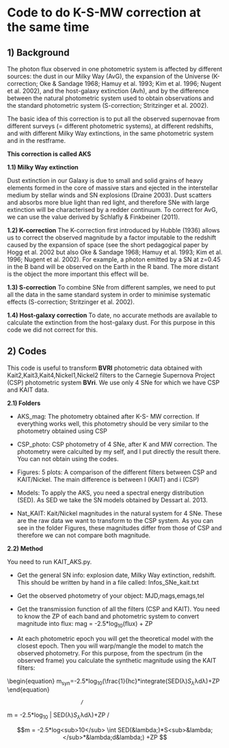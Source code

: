 # Code to do K-S-MW correction at the same time

## 1) Background

The photon flux observed in one photometric system is affected by different sources: the dust in our Milky Way (AvG), the expansion of the Universe (K-correction; Oke & Sandage 1968; Hamuy et al. 1993; Kim et al. 1996; Nugent et al. 2002), and the host-galaxy extinction (Avh), and by the difference between the natural photometric system used to obtain observations and the standard photometric system (S-correction; Stritzinger et al. 2002).  

The basic idea of this correction is to put all the observed supernovae from different surveys (= different photometric systems), at different redshifts, and with different Milky Way extinctions, in the same photometric system and in the restframe.  

**This correction is called AKS**  

**1.1) Milky Way extinction**

Dust extinction in our Galaxy is due to small and solid grains of heavy elements formed in the core of massive stars and ejected in the interstellar medium by stellar winds and SN explosions (Draine 2003). Dust scatters and absorbs more blue light than red light, and therefore SNe with large extinction will be characterised by a redder continuum. To correct for AvG, we can use the value derived by Schlafly & Finkbeiner (2011).  

**1.2) K-correction**
The K-correction first introduced by Hubble (1936) allows us to correct the observed magnitude by a factor imputable to the redshift caused by the expansion of space (see the short pedagogical paper by Hogg et al. 2002 but also Oke & Sandage 1968; Hamuy et al. 1993; Kim et al. 1996; Nugent et al. 2002). For example, a photon emitted by a SN at z=0.45 in the B band
will be observed on the Earth in the R band. The more distant is the object the more important this effect will be.

**1.3) S-correction**
To combine SNe from different samples, we need to put all the data in the same standard system in order to minimise systematic effects (S-correction; Stritzinger et al. 2002).

**1.4) Host-galaxy correction**
To date, no accurate methods are available to calculate the extinction from the host-galaxy dust. For this purpose in this code we did not correct for this.

## 2) Codes  

This code is useful to transform **BVRI** photometric data obtained with Kait2,Kait3,Kait4,Nickel1,Nickel2 filters to the Carnegie Supernova Project (CSP) photometric system **BVri**. We use only 4 SNe for which we have CSP and KAIT data.   

**2.1) Folders**  
+ AKS_mag: The photometry obtained after K-S- MW correction. If everything works well, this photometry should be very similar to the photometry obtained using CSP  

+ CSP_photo: CSP photometry of 4 SNe, after K and MW correction. The photometry were calculted by my self, and I put directly the result there. You can not obtain using the codes.  

+ Figures: 5 plots: A comparison of the different filters between CSP and KAIT/Nickel. The main difference is between I (KAIT) and i (CSP)   

+ Models: To apply the AKS, you need a spectral energy distribution (SED). As SED we take the SN models obtained by Dessart al. 2013.  

+ Nat_KAIT: Kait/Nickel magnitudes in the natural system for 4 SNe. These are the raw data we want to transform to the CSP system. As you can see in the folder Figures, these magnitudes differ from those of CSP and therefore we can not compare both magnitude.  

**2.2) Method**  

You need to run KAIT_AKS.py.  

+ Get the general SN info: explosion date, Milky Way extinction, redshift. This should be written by hand in a file called: Infos_SNe_kait.txt

+ Get the observed photometry of your object: MJD,mags,emags,tel

+ Get the transmission function of all the filters (CSP and KAIT). You need to know the ZP of each band and photometric system to convert magnitude into flux:    mag = -2.5*log<sub>10</sub>(flux) + ZP

+ At each photometric epoch you will get the theoretical model with the closest epoch. Then you will warp/mangle the model to match the observed photometry. For this purpose, from the spectrum (in the observed frame) you calculate the synthetic magnitude using the KAIT filters:  

\begin{equation}
m<sub>syn</sub>=-2.5*log<sub>10</sub>(\frac{1}{hc}*integrate(SED(&lambda;)*S<sub>&lambda;</sub>*&lambda;d&lambda;)+ZP
\end{equation}

                            /                                           
m =  -2.5*log<sub>10</sub>  |   SED(&lambda;)*S<sub>&lambda;</sub>*&lambda;d&lambda;)+ZP
                            /                                     


$$m =  -2.5*log<sub>10</sub> \int SED(&lambda;)*S<sub>&lambda;</sub>*&lambda;d&lambda;) +ZP $$




